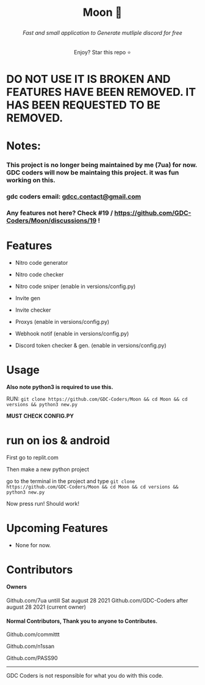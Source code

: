 # <p align=center>Moon 🌙</p>

<h6 align=center> Fast and small application to Generate mutliple discord for free</h6>



<p align=center>Enjoy? Star this repo ⭐</p>

# DO NOT USE IT IS BROKEN AND FEATURES HAVE BEEN REMOVED. IT HAS BEEN REQUESTED TO BE REMOVED.



# Notes:
 ### This project is no longer being maintained by me (7ua) for now. GDC coders will now be maintaing this project. it  was fun working on this.
 ### gdc coders email: gdcc.contact@gmail.com
 ### Any features not here? Check #19 / https://github.com/GDC-Coders/Moon/discussions/19 !



# Features
- Nitro code generator


- Nitro code checker

- Nitro code sniper (enable in versions/config.py)


- Invite gen


- Invite checker


- Proxys (enable in versions/config.py)



- Webhook notif (enable in versions/config.py)


-  Discord token checker & gen. (enable in versions/config.py)


# Usage


**Also note python3 is required to use this.**

RUN: ```git clone https://github.com/GDC-Coders/Moon && cd Moon && cd versions && python3 new.py```

**MUST CHECK CONFIG.PY**





# run on ios & android



First go to replit.com


Then make a new python project


go to the terminal in the project and type ```git clone https://github.com/GDC-Coders/Moon && cd Moon && cd versions && python3 new.py```

Now press run! Should work!


# Upcoming Features

- None for now.


# Contributors

#### Owners

Github.com/7ua untill Sat august 28 2021
Github.com/GDC-Coders after august 28 2021 (current owner)

#### Normal Contributors, Thank you to anyone to Contributes.



Github.com/committt


Github.com/n1ssan


Github.com/PASS90




___________
 GDC Coders is not responsible for what you do with this code.
